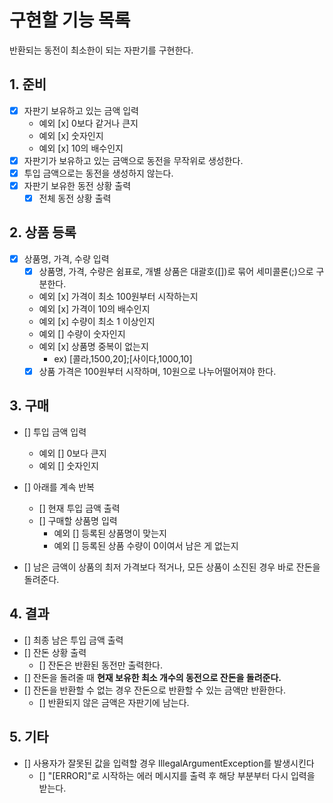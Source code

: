 # 구현할 기능 목록

반환되는 동전이 최소한이 되는 자판기를 구현한다.

## 1. 준비

- [x] 자판기 보유하고 있는 금액 입력
  - 예외 [x] 0보다 같거나 큰지
  - 예외 [x] 숫자인지
  - 예외 [x] 10의 배수인지
- [x] 자판기가 보유하고 있는 금액으로 동전을 무작위로 생성한다.
- [x] 투입 금액으로는 동전을 생성하지 않는다.
- [x] 자판기 보유한 동전 상황 출력
  - [x] 전체 동전 상황 출력

## 2. 상품 등록

- [x] 상품명, 가격, 수량 입력
  - [x] 상품명, 가격, 수량은 쉼표로, 개별 상품은 대괄호([])로 묶어 세미콜론(;)으로 구분한다.
  - 예외 [x] 가격이 최소 100원부터 시작하는지
  - 예외 [x] 가격이 10의 배수인지
  - 예외 [x] 수량이 최소 1 이상인지
  - 예외 [] 수량이 숫자인지
  - 예외 [x] 상품명 중복이 없는지
    - ex) [콜라,1500,20];[사이다,1000,10]
  - [x] 상품 가격은 100원부터 시작하며, 10원으로 나누어떨어져야 한다.

## 3. 구매

- [] 투입 금액 입력
  - 예외 [] 0보다 큰지
  - 예외 [] 숫자인지

- [] 아래를 계속 반복
  - [] 현재 투입 금액 출력
  - [] 구매할 상품명 입력
    - 예외 [] 등록된 상품명이 맞는지
    - 예외 [] 등록된 상품 수량이 0이여서 남은 게 없는지

- [] 남은 금액이 상품의 최저 가격보다 적거나, 모든 상품이 소진된 경우 바로 잔돈을 돌려준다.

## 4. 결과

- [] 최종 남은 투입 금액 출력
- [] 잔돈 상황 출력
  - [] 잔돈은 반환된 동전만 출력한다.
- [] 잔돈을 돌려줄 때 **현재 보유한 최소 개수의 동전으로 잔돈을 돌려준다.**
- [] 잔돈을 반환할 수 없는 경우 잔돈으로 반환할 수 있는 금액만 반환한다.
  - [] 반환되지 않은 금액은 자판기에 남는다.


## 5. 기타

- [] 사용자가 잘못된 값을 입력할 경우 IllegalArgumentException를 발생시킨다
  - [] "[ERROR]"로 시작하는 에러 메시지를 출력 후 해당 부분부터 다시 입력을 받는다.
